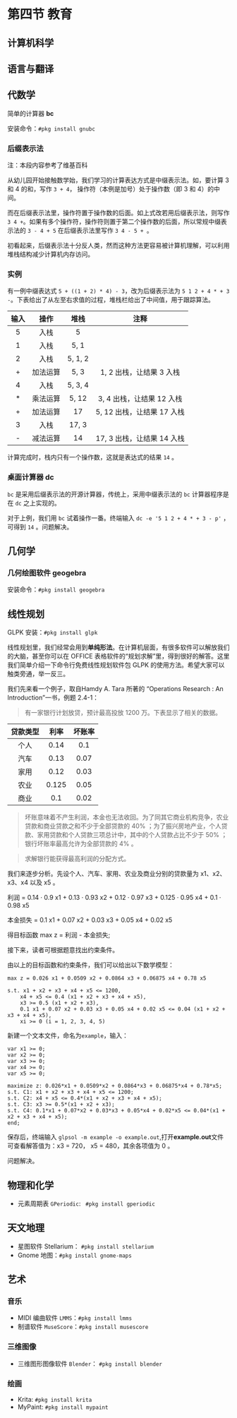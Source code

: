 # 第四节 教育

## 计算机科学

## 语言与翻译

## 代数学

简单的计算器 **bc**

安装命令：`#pkg install gnubc`

### 后缀表示法

注：本段内容参考了维基百科

从幼儿园开始接触数学始，我们学习的计算表达方式是中缀表示法。如，要计算 3 和 4 的和，写作 `3 + 4`， 操作符（本例是加号）处于操作数（即 3 和 4）的中间。

而在后缀表示法里，操作符置于操作数的后面。如上式改若用后缀表示法，则写作 `3 4 +`。如果有多个操作符，操作符则置于第二个操作数的后面，所以常规中缀表示法的 `3 - 4 + 5` 在后缀表示法里写作 `3 4 - 5 + `。

初看起来，后缀表示法十分反人类，然而这种方法更容易被计算机理解，可以利用堆栈结构减少计算机内存访问。

### 实例

有一例中缀表达式 `5 + ((1 + 2) * 4) - 3`，改为后缀表示法为 `5 1 2 + 4 * + 3 -`。下表给出了从左至右求值的过程，堆栈栏给出了中间值，用于跟踪算法。

| 输入  | 操作   | 堆栈      | 注释                 |
|:---:|:----:|:-------:|:------------------:|
| 5   | 入栈   | 5       |                    |
| 1   | 入栈   | 5, 1    |                    |
| 2   | 入栈   | 5, 1, 2 |                    |
| +   | 加法运算 | 5, 3    | 1, 2 出栈，让结果 3 入栈   |
| 4   | 入栈   | 5, 3, 4 |                    |
| *   | 乘法运算 | 5, 12   | 3, 4 出栈，让结果 12 入栈  |
| +   | 加法运算 | 17      | 5, 12 出栈，让结果 17 入栈 |
| 3   | 入栈   | 17, 3   |                    |
| -   | 减法运算 | 14      | 17, 3 出栈，让结果 14 入栈 |

计算完成时，栈内只有一个操作数，这就是表达式的结果 `14` 。

### 桌面计算器 dc

`bc` 是采用后缀表示法的开源计算器，传统上，采用中缀表示法的 `bc` 计算器程序是在 `dc` 之上实现的。

对于上例，我们用 `bc` 试着操作一番。终端输入 `dc -e '5 1 2 + 4 * + 3 - p'` ，可得到 `14` 。问题解决。

## 几何学

### 几何绘图软件 **geogebra**

安装命令：`#pkg install geogebra`

## 线性规划

GLPK 安装：`#pkg install glpk`

线性规划里，我们经常会用到**单纯形法**。在计算机层面，有很多软件可以解放我们的大脑，甚至你可以在 OFFICE 表格软件的“规划求解”里，得到很好的解答。这里我们简单介绍一下命令行免费线性规划软件包 GLPK 的使用方法。希望大家可以触类旁通，举一反三。

我们先来看一个例子，取自Hamdy A. Tara 所著的 “Operations Research : An Introduction”一书，例题 2.4-1：

> 有一家银行计划放贷，预计最高投放 1200 万。下表显示了相关的数据。

| 贷款类型 |   利率  |  坏账率 |
| :--: | :---: | :--: |
|  个人  |  0.14 |  0.1 |
|  汽车  |  0.13 | 0.07 |
|  家用  |  0.12 | 0.03 |
|  农业  | 0.125 | 0.05 |
|  商业  |  0.1  | 0.02 |

> 坏账意味着不产生利润，本金也无法收回。为了同其它商业机构竞争，农业贷款和商业贷款之和不少于全部贷款的 40% ；为了振兴房地产业，个人贷款、家用贷款和个人贷款三项总计中，其中的个人贷款占比不少于 50% ；银行坏账率最高允许为全部贷款的 4% 。

> 求解银行能获得最高利润的分配方式。

我们来逐步分析。先设个人、汽车、家用、农业及商业分别的贷款量为 x1、x2、x3、x4 以及 x5 。

利润 = 0.14 · 0.9 x1 + 0.13 · 0.93 x2 + 0.12 · 0.97 x3 + 0.125 · 0.95 x4 + 0.1 · 0.98 x5

本金损失 = 0.1 x1 + 0.07 x2 + 0.03 x3 + 0.05 x4 + 0.02 x5

得目标函数 max z = 利润 - 本金损失;

接下来，读者可根据题意找出约束条件。

由以上的目标函数和约束条件，我们可以给出以下数学模型：

```
max z = 0.026 x1 + 0.0509 x2 + 0.0864 x3 + 0.06875 x4 + 0.78 x5

s.t. x1 + x2 + x3 + x4 + x5 <= 1200,
    x4 + x5 <= 0.4 (x1 + x2 + x3 + x4 + x5),
    x3 >= 0.5 (x1 + x2 + x3),
    0.1 x1 + 0.07 x2 + 0.03 x3 + 0.05 x4 + 0.02 x5 <= 0.04 (x1 + x2 + x3 + x4 + x5),
    xi >= 0 (i = 1, 2, 3, 4, 5)
```

新建一个文本文件，命名为`example`，输入：

```
var x1 >= 0;
var x2 >= 0;
var x3 >= 0;
var x4 >= 0;
var x5 >= 0;

maximize z: 0.026*x1 + 0.0509*x2 + 0.0864*x3 + 0.06875*x4 + 0.78*x5;
s.t. C1: x1 + x2 + x3 + x4 + x5 <= 1200;
s.t. C2: x4 + x5 <= 0.4*(x1 + x2 + x3 + x4 + x5);
s.t. C3: x3 >= 0.5*(x1 + x2 + x3);
s.t. C4: 0.1*x1 + 0.07*x2 + 0.03*x3 + 0.05*x4 + 0.02*x5 <= 0.04*(x1 + x2 + x3 + x4 + x5);
end;
```

保存后，终端输入 `glpsol -m example -o example.out`,打开**example.out**文件可查看解答值为：x3 = 720， x5 = 480，其余各项值为 0 。

问题解决。

## 物理和化学

* 元素周期表 `GPeriodic`: ` #pkg install gperiodic`

## 天文地理

* 星图软件 Stellarium： `#pkg install stellarium`
* Gnome 地图：`#pkg install gnome-maps`

## 艺术

### 音乐

-  MIDI 编曲软件 `LMMS`：`#pkg install lmms`
-  制谱软件 `MuseScore`：`#pkg install musescore`

### 三维图像

- 三维图形图像软件 `Blender`： `#pkg install blender`

### 绘画

- Krita: `#pkg install krita`
- MyPaint: `#pkg install mypaint`
